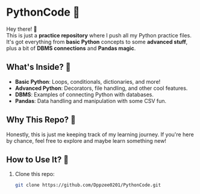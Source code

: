# PythonCode 🐍

Hey there! 👋  
This is just a **practice repository** where I push all my Python practice files. It's got everything from **basic Python** concepts to some **advanced stuff**, plus a bit of **DBMS connections** and **Pandas magic**.

## What's Inside? 📂

- **Basic Python**: Loops, conditionals, dictionaries, and more!  
- **Advanced Python**: Decorators, file handling, and other cool features.  
- **DBMS**: Examples of connecting Python with databases.  
- **Pandas**: Data handling and manipulation with some CSV fun.

## Why This Repo? 🤔
Honestly, this is just me keeping track of my learning journey. If you're here by chance, feel free to explore and maybe learn something new!

## How to Use It? 🚀
1. Clone this repo:
   ```bash
   git clone https://github.com/Dppzee0201/PythonCode.git
